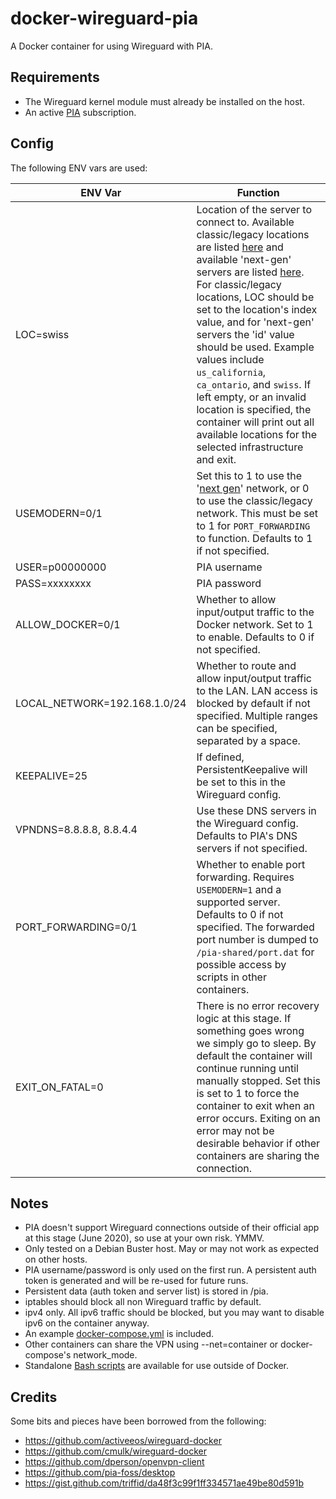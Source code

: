 # docker-wireguard-pia

A Docker container for using Wireguard with PIA.

## Requirements
* The Wireguard kernel module must already be installed on the host.
* An active [PIA](https://www.privateinternetaccess.com) subscription.

## Config
The following ENV vars are used:

| ENV Var | Function |
|-------|------|
|LOC=swiss|Location of the server to connect to. Available classic/legacy locations are listed [here](https://www.privateinternetaccess.com/vpninfo/servers?version=1001&client=x-alpha) and available 'next-gen' servers are listed [here](https://serverlist.piaservers.net/vpninfo/servers/new). For classic/legacy locations, LOC should be set to the location's index value, and for 'next-gen' servers the 'id' value should be used. Example values include ```us_california```, ```ca_ontario```, and ```swiss```. If left empty, or an invalid location is specified, the container will print out all available locations for the selected infrastructure and exit.
|USEMODERN=0/1| Set this to 1 to use the '[next gen](https://www.privateinternetaccess.com/blog/private-internet-access-next-generation-network-now-available-for-beta-preview/)' network, or 0 to use the classic/legacy network. This must be set to 1 for ```PORT_FORWARDING``` to function. Defaults to 1 if not specified.
|USER=p00000000|PIA username
|PASS=xxxxxxxx|PIA password
|ALLOW_DOCKER=0/1|Whether to allow input/output traffic to the Docker network. Set to 1 to enable. Defaults to 0 if not specified.
|LOCAL_NETWORK=192.168.1.0/24|Whether to route and allow input/output traffic to the LAN. LAN access is blocked by default if not specified. Multiple ranges can be specified, separated by a space.
|KEEPALIVE=25|If defined, PersistentKeepalive will be set to this in the Wireguard config.
|VPNDNS=8.8.8.8, 8.8.4.4|Use these DNS servers in the Wireguard config. Defaults to PIA's DNS servers if not specified.
|PORT_FORWARDING=0/1|Whether to enable port forwarding. Requires ```USEMODERN=1``` and a supported server. Defaults to 0 if not specified. The forwarded port number is dumped to ```/pia-shared/port.dat``` for possible access by scripts in other containers.
|EXIT_ON_FATAL=0|There is no error recovery logic at this stage. If something goes wrong we simply go to sleep. By default the container will continue running until manually stopped. Set this is set to 1 to force the container to exit when an error occurs. Exiting on an error may not be desirable behavior if other containers are sharing the connection.

## Notes
* PIA doesn't support Wireguard connections outside of their official app at this stage (June 2020), so use at your own risk. YMMV.
* Only tested on a Debian Buster host. May or may not work as expected on other hosts.
* PIA username/password is only used on the first run. A persistent auth token is generated and will be re-used for future runs.
* Persistent data (auth token and server list) is stored in /pia.
* iptables should block all non Wireguard traffic by default.
* ipv4 only. All ipv6 traffic should be blocked, but you may want to disable ipv6 on the container anyway.
* An example [docker-compose.yml](/docker-compose.yml) is included.
* Other containers can share the VPN using --net=container or docker-compose's network_mode.
* Standalone [Bash scripts](/extra) are available for use outside of Docker.

## Credits
Some bits and pieces have been borrowed from the following:
* https://github.com/activeeos/wireguard-docker
* https://github.com/cmulk/wireguard-docker
* https://github.com/dperson/openvpn-client
* https://github.com/pia-foss/desktop
* https://gist.github.com/triffid/da48f3c99f1ff334571ae49be80d591b
